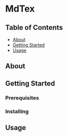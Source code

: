 # MdTex

## Table of Contents

- [About](#about)
- [Getting Started](#getting_started)
- [Usage](#usage)

## About <a name = "about"></a>



## Getting Started <a name = "getting_started"></a>


### Prerequisites


### Installing


## Usage <a name = "usage"></a>
